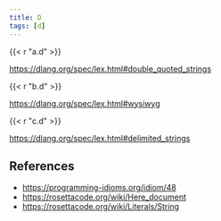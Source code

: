```yaml
---
title: D
tags: [d]
---
```


{{< r "a.d" >}}

<https://dlang.org/spec/lex.html#double_quoted_strings>

{{< r "b.d" >}}

<https://dlang.org/spec/lex.html#wysiwyg>

{{< r "c.d" >}}

<https://dlang.org/spec/lex.html#delimited_strings>

## References

- <https://programming-idioms.org/idiom/48>
- <https://rosettacode.org/wiki/Here_document>
- <https://rosettacode.org/wiki/Literals/String>
